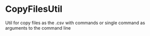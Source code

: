 # CopyFilesUtil
Util for copy files as the .csv with commands or single command as arguments to the command line
